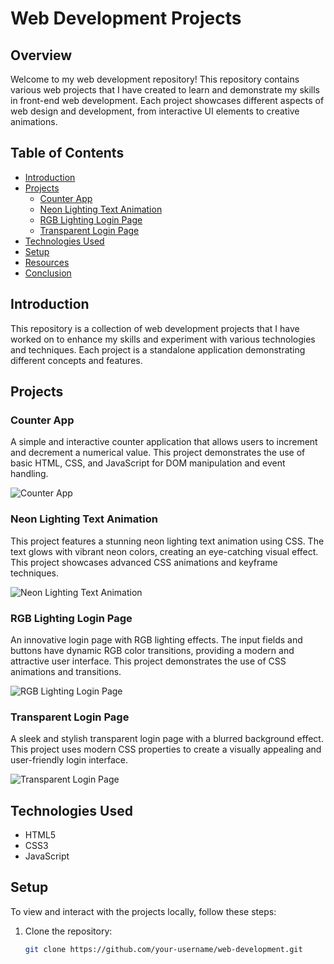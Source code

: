 # Web Development Projects

## Overview
Welcome to my web development repository! This repository contains various web projects that I have created to learn and demonstrate my skills in front-end web development. Each project showcases different aspects of web design and development, from interactive UI elements to creative animations.

## Table of Contents
- [Introduction](#introduction)
- [Projects](#projects)
  - [Counter App](#counter-app)
  - [Neon Lighting Text Animation](#neon-lighting-text-animation)
  - [RGB Lighting Login Page](#rgb-lighting-login-page)
  - [Transparent Login Page](#transparent-login-page)
- [Technologies Used](#technologies-used)
- [Setup](#setup)
- [Resources](#resources)
- [Conclusion](#conclusion)

## Introduction
This repository is a collection of web development projects that I have worked on to enhance my skills and experiment with various technologies and techniques. Each project is a standalone application demonstrating different concepts and features.

## Projects

### Counter App
A simple and interactive counter application that allows users to increment and decrement a numerical value. This project demonstrates the use of basic HTML, CSS, and JavaScript for DOM manipulation and event handling.

![Counter App](https://github.com/CaptainDevon/Web-Development/tree/main/counter%20app)

### Neon Lighting Text Animation
This project features a stunning neon lighting text animation using CSS. The text glows with vibrant neon colors, creating an eye-catching visual effect. This project showcases advanced CSS animations and keyframe techniques.

![Neon Lighting Text Animation](https://github.com/CaptainDevon/Web-Development/tree/main/neon%20light%20text%20animation)

### RGB Lighting Login Page
An innovative login page with RGB lighting effects. The input fields and buttons have dynamic RGB color transitions, providing a modern and attractive user interface. This project demonstrates the use of CSS animations and transitions.

![RGB Lighting Login Page](https://github.com/CaptainDevon/Web-Development/tree/main/rgb%20lighting%20login%20page)

### Transparent Login Page
A sleek and stylish transparent login page with a blurred background effect. This project uses modern CSS properties to create a visually appealing and user-friendly login interface.

![Transparent Login Page](https://github.com/CaptainDevon/Web-Development/tree/main/transparent%20login%20page)

## Technologies Used
- HTML5
- CSS3
- JavaScript

## Setup
To view and interact with the projects locally, follow these steps:
1. Clone the repository:
   ```sh
   git clone https://github.com/your-username/web-development.git
